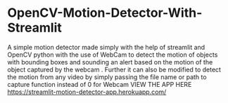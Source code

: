 # OpenCV-Motion-Detector-With-Streamlit
A simple motion detector made simply with the help of streamlit and OpenCV python with the use of WebCam to detect the motion of objects with bounding boxes and sounding an alert based on the motion of the object captured by the webcam .
Further it can also be modified to detect the motion from any video by simply passing the file name or path to capture function instead of 0 for Webcam
VIEW THE APP HERE https://streamlit-motion-detector-app.herokuapp.com/

